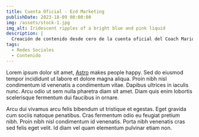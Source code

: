 ```yaml
---
title: Cuenta Oficial - Ezd Marketing
publishDate: 2023-18-09 00:00:00
img: /assets/stock-1.jpg
img_alt: Iridescent ripples of a bright blue and pink liquid
description: |
  Creación de contenido desde cero de la cuenta oficial del Coach Mario Bolaños.
tags:
  - Redes Sociales
  - Contenido
---
```


Lorem ipsum dolor sit amet, <a href="https://astro.build/">Astro</a> makes people happy. Sed do eiusmod tempor incididunt ut labore et dolore magna aliqua. Proin nibh nisl condimentum id venenatis a condimentum vitae. Dapibus ultrices in iaculis nunc. Arcu odio ut sem nulla pharetra diam sit amet. Diam quis enim lobortis scelerisque fermentum dui faucibus in ornare.

Arcu dui vivamus arcu felis bibendum ut tristique et egestas. Eget gravida cum sociis natoque penatibus. Cras fermentum odio eu feugiat pretium nibh. Proin nibh nisl condimentum id venenatis. Porta nibh venenatis cras sed felis eget velit. Id diam vel quam elementum pulvinar etiam non.